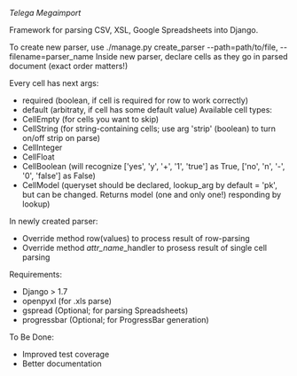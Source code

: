 *Telega Megaimport*

Framework for parsing CSV, XSL, Google Spreadsheets into Django.

To create new parser, use ./manage.py create_parser --path=path/to/file, --filename=parser_name
Inside new parser, declare cells as they go in parsed document (exact order matters!)

Every cell has next args:
- required (boolean, if cell is required for row to work correctly)
- default (arbitraty, if cell has some default value)
Available cell types: 
- CellEmpty (for cells you want to skip)
- CellString (for string-containing cells; use arg 'strip' (boolean) to turn on/off strip on parse)
- CellInteger
- CellFloat
- CellBoolean (will recognize ['yes', 'y', '+', '1', 'true'] as True, ['no', 'n', '-', '0', 'false'] as False)
- CellModel (queryset should be declared, lookup_arg by default = 'pk', but can be changed. Returns model (one and only one!) responding by lookup)

In newly created parser:
- Override method row(values) to process result of row-parsing
- Override method *attr_name*_handler to prosess result of single cell parsing

Requirements:
- Django > 1.7
- openpyxl (for .xls parse)
- gspread (Optional; for parsing Spreadsheets)
- progressbar (Optional; for ProgressBar generation)

To Be Done:
- Improved test coverage
- Better documentation